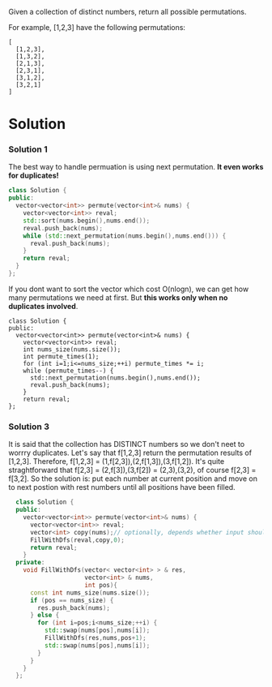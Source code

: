 Given a collection of distinct numbers, return all possible permutations.

For example,
[1,2,3] have the following permutations:

```
[
  [1,2,3],
  [1,3,2],
  [2,1,3],
  [2,3,1],
  [3,1,2],
  [3,2,1]
]
```

# Solution

### Solution 1

The best way to handle permuation is using next permutation. __It even works for duplicates!__

```cpp
class Solution {
public:
  vector<vector<int>> permute(vector<int>& nums) {
    vector<vector<int>> reval;
    std::sort(nums.begin(),nums.end());
    reval.push_back(nums);
    while (std::next_permutation(nums.begin(),nums.end())) {
      reval.push_back(nums);
    }
    return reval;
  }
};
```

If you dont want to sort the vector which cost O(nlogn), we can get how many permutations we need at first. But __this works only when no duplicates involved__.

```
class Solution {
public:
  vector<vector<int>> permute(vector<int>& nums) {
    vector<vector<int>> reval;
    int nums_size(nums.size());
    int permute_times(1);
    for (int i=1;i<=nums_size;++i) permute_times *= i;
    while (permute_times--) {
      std::next_permutation(nums.begin(),nums.end());
      reval.push_back(nums);
    }
    return reval;
};
```



### Solution 3

It is said that the collection has DISTINCT numbers so we don't neet to worrry duplicates.
Let's say that f[1,2,3] return the permutation results of [1,2,3]. Therefore, f[1,2,3] = (1,f[2,3]),(2,f[1,3]),(3,f[1,2]).
It's quite straghtforward that f[2,3] = (2,f[3]),(3,f[2])
     = (2,3),(3,2), of course f[2,3] = f[3,2].
     So the solution is: put each number at current position and move on to 
     next postion with rest numbers until all positions have been filled.

```cpp
  class Solution {
  public:
    vector<vector<int>> permute(vector<int>& nums) {
      vector<vector<int>> reval;
      vector<int> copy(nums);// optionally, depends whether input should be kept
      FillWithDfs(reval,copy,0);
      return reval;
    }
  private:
    void FillWithDfs(vector< vector<int> > & res,
                     vector<int> & nums,
                     int pos){
      const int nums_size(nums.size());
      if (pos == nums_size) {
        res.push_back(nums);
      } else {
        for (int i=pos;i<nums_size;++i) {
          std::swap(nums[pos],nums[i]);
          FillWithDfs(res,nums,pos+1);
          std::swap(nums[pos],nums[i]);
        }
      }
    }
  };
```  
